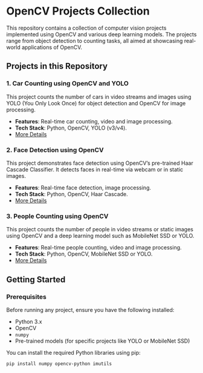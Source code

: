 # OpenCV Projects Collection

This repository contains a collection of computer vision projects implemented using OpenCV and various deep learning models. The projects range from object detection to counting tasks, all aimed at showcasing real-world applications of OpenCV.

## Projects in this Repository

### 1. **Car Counting using OpenCV and YOLO**

This project counts the number of cars in video streams and images using YOLO (You Only Look Once) for object detection and OpenCV for image processing.

- **Features**: Real-time car counting, video and image processing.
- **Tech Stack**: Python, OpenCV, YOLO (v3/v4).
- [More Details](./cars_count_using_opencv)

### 2. **Face Detection using OpenCV**

This project demonstrates face detection using OpenCV’s pre-trained Haar Cascade Classifier. It detects faces in real-time via webcam or in static images.

- **Features**: Real-time face detection, image processing.
- **Tech Stack**: Python, OpenCV, Haar Cascade.
- [More Details](./face_detection)

### 3. **People Counting using OpenCV**

This project counts the number of people in video streams or static images using OpenCV and a deep learning model such as MobileNet SSD or YOLO.

- **Features**: Real-time people counting, video and image processing.
- **Tech Stack**: Python, OpenCV, MobileNet SSD or YOLO.
- [More Details](./people_count_using_opencv)

## Getting Started

### Prerequisites

Before running any project, ensure you have the following installed:

- Python 3.x
- OpenCV
- `numpy`
- Pre-trained models (for specific projects like YOLO or MobileNet SSD)

You can install the required Python libraries using pip:

```bash
pip install numpy opencv-python imutils

